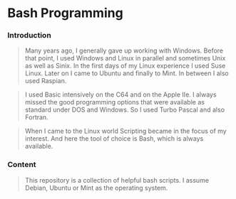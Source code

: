 # Bash Programming

### Introduction

> Many years ago, I generally gave up working with Windows. Before that point, I used Windows and Linux in parallel and sometimes Unix as well as Sinix. In the first days of my Linux experience I used Suse Linux. Later on I came to Ubuntu and finally to Mint. In between I also used Raspian.

> I used Basic intensively on the C64 and on the Apple IIe. I always missed the good programming options that were available as standard under DOS and Windows. So I used Turbo Pascal and also Fortran.

> When I came to the Linux world Scripting became in the focus of my interest. And here the tool of choice is Bash, which is always available.

### Content

> This repository is a collection of helpful bash scripts. I assume Debian, Ubuntu or Mint as the operating system.

